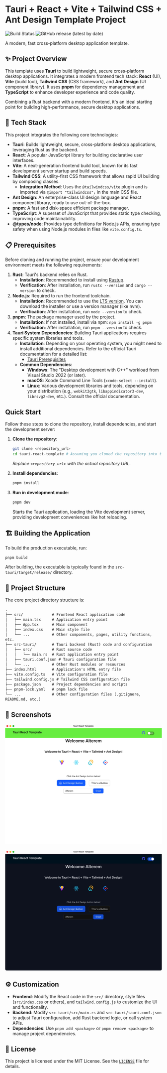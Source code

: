 # Tauri + React + Vite + Tailwind CSS + Ant Design Template Project

![Build Status](https://github.com/alterem/tauri-react-template/actions/workflows/build.yml/badge.svg) ![GitHub release (latest by date)](https://img.shields.io/github/v/release/alterem/tauri-react-template)


A modern, fast cross-platform desktop application template.

## ✨ Project Overview

This template uses **Tauri** to build lightweight, secure cross-platform desktop applications. It integrates a modern frontend tech stack: **React** (UI), **Vite** (build tool), **Tailwind CSS** (CSS framework), and **Ant Design** (UI component library). It uses **pnpm** for dependency management and **TypeScript** to enhance developer experience and code quality.

Combining a Rust backend with a modern frontend, it's an ideal starting point for building high-performance, secure desktop applications.

## 🚀 Tech Stack

This project integrates the following core technologies:

*   **Tauri**: Builds lightweight, secure, cross-platform desktop applications, leveraging Rust as the backend.
*   **React**: A popular JavaScript library for building declarative user interfaces.
*   **Vite**: A next-generation frontend build tool, known for its fast development server startup and build speeds.
*   **Tailwind CSS**: A utility-first CSS framework that allows rapid UI building by composing classes.
    *   **Integration Method**: Uses the `@tailwindcss/vite` plugin and is imported via `@import "tailwindcss";` in the main CSS file.
*   **Ant Design**: An enterprise-class UI design language and React component library, ready to use out-of-the-box.
*   **pnpm**: A fast and disk-space efficient package manager.
*   **TypeScript**: A superset of JavaScript that provides static type checking, improving code maintainability.
*   **@types/node**: Provides type definitions for Node.js APIs, ensuring type safety when using Node.js modules in files like `vite.config.ts`.

## 📋 Prerequisites

Before cloning and running the project, ensure your development environment meets the following requirements:

1.  **Rust**: Tauri's backend relies on Rust.
    *   **Installation**: Recommended to install using [Rustup](https://rustup.rs/).
    *   **Verification**: After installation, run `rustc --version` and `cargo --version` to check.
2.  **Node.js**: Required to run the frontend toolchain.
    *   **Installation**: Recommended to use the [LTS version](https://nodejs.org/). You can download the installer or use a version manager (like nvm).
    *   **Verification**: After installation, run `node --version` to check.
3.  **pnpm**: The package manager used by the project.
    *   **Installation**: If not installed, install via npm: `npm install -g pnpm`
    *   **Verification**: After installation, run `pnpm --version` to check.
4.  **Tauri System Dependencies**: Building Tauri applications requires specific system libraries and tools.
    *   **Installation**: Depending on your operating system, you might need to install additional dependencies. Refer to the official Tauri documentation for a detailed list:
        *   [Tauri Prerequisites](https://tauri.app/v1/guides/getting-started/prerequisites)
    *   **Common Dependencies**:
        *   **Windows**: The "Desktop development with C++" workload from Visual Studio 2022 (or later).
        *   **macOS**: Xcode Command Line Tools (`xcode-select --install`).
        *   **Linux**: Various development libraries and tools, depending on your distribution (e.g., `webkit2gtk`, `libappindicator3-dev`, `librsvg2-dev`, etc.). Consult the official documentation.

## Quick Start

Follow these steps to clone the repository, install dependencies, and start the development server:

1.  **Clone the repository**:
    ```bash
    git clone <repository_url>
    cd tauri-react-template # Assuming you cloned the repository into this directory
    ```
    *Replace `<repository_url>` with the actual repository URL.*

2.  **Install dependencies**:
    ```bash
    pnpm install
    ```

3.  **Run in development mode**:
    ```bash
    pnpm dev
    ```
    Starts the Tauri application, loading the Vite development server, providing development conveniences like hot reloading.

## 🏗️ Building the Application

To build the production executable, run:

```bash
pnpm build
```

After building, the executable is typically found in the `src-tauri/target/release/` directory.

## 📂 Project Structure

The core project directory structure is:

```
.
├── src/             # Frontend React application code
│   ├── main.tsx     # Application entry point
│   ├── App.tsx      # Main component
│   ├── index.css    # Main style file
│   └── ...          # Other components, pages, utility functions, etc.
├── src-tauri/       # Tauri backend (Rust) code and configuration
│   ├── src/         # Rust source code
│   │   └── main.rs  # Rust application entry point
│   ├── tauri.conf.json # Tauri configuration file
│   └── ...          # Other Rust modules or resources
├── index.html       # Application's HTML entry file
├── vite.config.ts   # Vite configuration file
├── tailwind.config.js # Tailwind CSS configuration file
├── package.json     # Project dependencies and scripts
├── pnpm-lock.yaml   # pnpm lock file
└── ...              # Other configuration files (.gitignore, README.md, etc.)
```

## 📸 Screenshots

![Application Main Interface Screenshot 1](https://raw.githubusercontent.com/alterem/picFB/master/uPic/2025/05/21/Alterem2025-05-21_16-46-32.jpg)

![Application Main Interface Screenshot 2](https://raw.githubusercontent.com/alterem/picFB/master/uPic/2025/05/21/Alterem2025-05-21_16-46-38.jpg)

## ⚙️ Customization

*   **Frontend**: Modify the React code in the `src/` directory, style files (`src/index.css` or others), and `tailwind.config.js` to customize the UI and functionality.
*   **Backend**: Modify `src-tauri/src/main.rs` and `src-tauri/tauri.conf.json` to adjust Tauri configuration, add Rust backend logic, or call system APIs.
*   **Dependencies**: Use `pnpm add <package>` or `pnpm remove <package>` to manage project dependencies.

## 📄 License

This project is licensed under the MIT License. See the [`LICENSE`](LICENSE) file for details.
